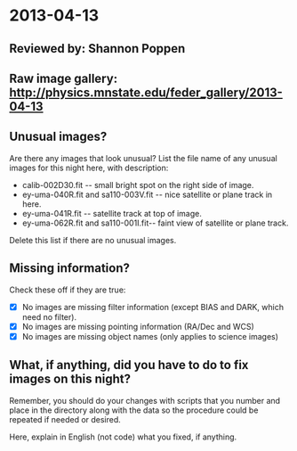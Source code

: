 # 2013-04-13

## Reviewed by:   Shannon Poppen

## Raw image gallery: http://physics.mnstate.edu/feder_gallery/2013-04-13

## Unusual images?

Are there any images that look unusual? List the file name of any unusual images for this night here, with description:

+ calib-002D30.fit -- small bright spot on the right side of image.
+ ey-uma-040R.fit and sa110-003V.fit -- nice satellite or plane track in here.
+ ey-uma-041R.fit -- satellite track at top of image.
+ ey-uma-062R.fit and sa110-001I.fit-- faint view of satellite or plane track.

Delete this list if there are no unusual images.

## Missing information?

Check these off if they are true:

- [x] No images are missing filter information (except BIAS and DARK, which need no filter).
- [x] No images are missing pointing information (RA/Dec and WCS)
- [x] No images are missing object names (only applies to science images)

## What, if anything, did you have to do to fix images on this night?

Remember, you should do your changes with scripts that you number and place in the
directory along with the data so the procedure could be repeated if needed or
desired.

Here, explain in English (not code) what you fixed, if anything.
